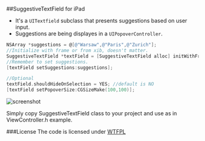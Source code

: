 ##SuggestiveTextField for iPad


* It's a `UITextfield` subclass that presents suggestions based on user input.
* Suggestions are being displayes in a `UIPopoverController`.

```objective-c
NSArray *suggestions = @[@"Warsaw",@"Paris",@"Zurich"];
//Initialize with frame or from xib, doesn't matter.
SuggestiveTextField *textField = [SuggestiveTextField alloc] initWithFrame:CGRectMake(0,0,100,30)];
//Remember to set suggestions.
[textField setSuggestions:suggestions];

//Optional
textField.shouldHideOnSelection = YES; //default is NO
[textField setPopoverSize:CGSizeMake(100,100)];
```
 
![screenshot](https://github.com/tetek/SuggestiveTextField/blob/master/screenshot.png?raw=true "Screenshot")

Simply copy SuggestiveTextField class to your project and use as in ViewController.h example.


###License
The code is licensed under [WTFPL](http://en.wikipedia.org/wiki/WTFPL)
